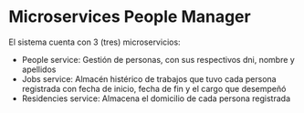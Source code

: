 # Microservices People Manager

El sistema cuenta con 3 (tres) microservicios:

- People service: Gestión de personas, con sus respectivos dni, nombre y apellidos
- Jobs service: Almacén histérico de trabajos que tuvo cada persona registrada con fecha de inicio, fecha de fin y el cargo que desempeñó
- Residencies service: Almacena el domicilio de cada persona registrada
